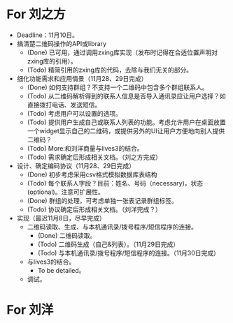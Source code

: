 # For 刘之方 #
  * Deadline：11月10日。
  * 搞清楚二维码操作的API或library
    * (Done) 已可用，通过调用zxing库实现（发布时记得在合适位置声明对zxing库的引用）。
    * (Todo) 精简引用的zxing库的代码，去除与我们无关的部分。
  * 细化功能需求和应用情景（11月28、29日完成）
    * (Done) 如何支持群组？不支持一个二维码中包含多个群组联系人。
    * (Todo) 从二维码解析得到的联系人信息是否导入通讯录应让用户选择？如直接拨打电话、发送短信。
    * (Todo) 考虑用户可以设置的选项。
    * (Todo) 提供用户生成自己或联系人列表的功能。考虑允许用户在桌面放置一个widget显示自己的二维码，或提供另外的UI让用户方便地向别人提供二维码？
    * (Todo) More:和刘洋商量与lives3的结合。
    * (Todo) 需求确定后形成相关文档。（刘之方完成）
  * 设计、确定编码协议（11月28、29日完成）
    * (Done) 初步考虑采用csv格式模拟数据库表结构
    * (Todo) 每个联系人字段？目前：姓名、号码（necessary)，状态(optional)。注意可扩展性。
    * (Done) 群组的处理，可考虑单独一张表记录群组标签。
    * (Todo) 协议确定后形成相关文档。（刘洋完成？）
  * 实现（最迟11月8日，尽早完成）
    * 二维码读取、生成、与本机通讯录/拨号程序/短信程序的连接。
      * (Done) 二维码读取。
      * (Todo) 二维码生成（自己&列表）。（11月29日完成）
      * (Todo) 与本机通讯录/拨号程序/短信程序的连接。（11月30日完成）
    * 与lives3的结合。
      * To be detailed。
    * 调试。


# For 刘洋 #